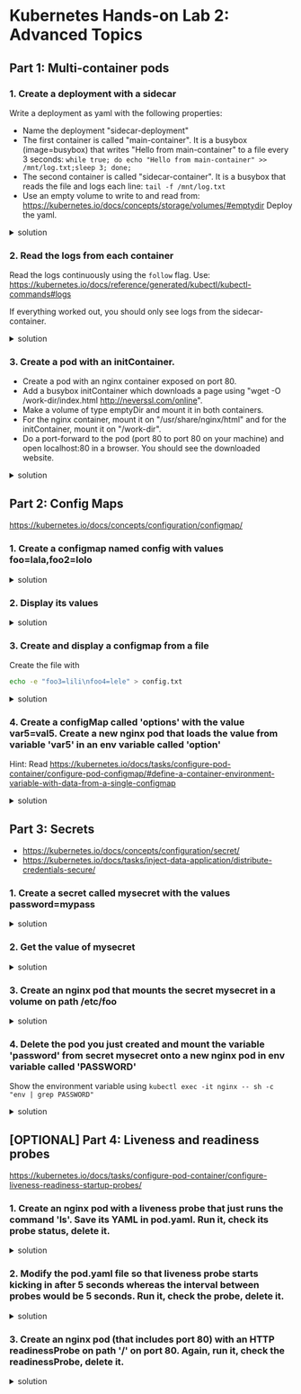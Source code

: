 # Kubernetes Hands-on Lab 2: Advanced Topics

## Part 1: Multi-container pods

### 1. Create a deployment with a sidecar
Write a deployment as yaml with the following properties:
- Name the deployment "sidecar-deployment"
- The first container is called "main-container". It is a busybox (image=busybox) that writes "Hello from main-container" to a file every 3 seconds: `while true; do echo "Hello from main-container" >> /mnt/log.txt;sleep 3; done;`
- The second container is called "sidecar-container". It is a busybox that reads the file and logs each line: `tail -f /mnt/log.txt`
- Use an empty volume to write to and read from: https://kubernetes.io/docs/concepts/storage/volumes/#emptydir
Deploy the yaml.
<details><summary>solution</summary><p>

```yaml
apiVersion: apps/v1
kind: Deployment
metadata:
  labels:
    app: sidecar-deployment
  name: sidecar-deployment
spec:
  replicas: 1
  selector:
    matchLabels:
      app: sidecar-deployment
  template:
    metadata:
      labels:
        app: sidecar-deployment
    spec:
      containers:
      - name: main-container
        image: busybox
        command: ['sh', '-c', 'while true; do echo "Hello from main-container" >> /mnt/log.txt;sleep 3; done;']
        volumeMounts:
        - name: logging-data
          mountPath: /mnt
      - name: sidecar-container
        image: busybox
        command: ['sh', '-c', 'tail -f /mnt/log.txt']
        volumeMounts:
        - name: logging-data
          mountPath: /mnt
      volumes:
      - name: logging-data
        emptyDir: {}
```
```bash
kubectl create -f sidecar-deployment.yaml
```
</p></details>

### 2. Read the logs from each container
Read the logs continuously using the `follow` flag. Use: https://kubernetes.io/docs/reference/generated/kubectl/kubectl-commands#logs

If everything worked out, you should only see logs from the sidecar-container.
<details><summary>solution</summary><p>

```bash
kubectl logs deployment/sidecar-deployment -c main-container --follow
kubectl logs deployment/sidecar-deployment -c sidecar-container --follow
```
</p></details>

### 3. Create a pod with an initContainer. 
- Create a pod with an nginx container exposed on port 80. 
- Add a busybox initContainer which downloads a page using "wget -O /work-dir/index.html http://neverssl.com/online". 
- Make a volume of type emptyDir and mount it in both containers. 
- For the nginx container, mount it on "/usr/share/nginx/html" and for the initContainer, mount it on "/work-dir". 
- Do a port-forward to the pod (port 80 to port 80 on your machine) and open localhost:80 in a browser. You should see the downloaded website.
<details><summary>solution</summary><p>

```yaml
apiVersion: v1
kind: Pod
metadata:
  name: init-container-pod
spec:
  initContainers:
  - image: busybox
    name: box
    command: ['sh', '-c', 'wget -O /work-dir/index.html http://neverssl.com/online']
    volumeMounts:
      - name: vol
        mountPath: /work-dir
  containers:
    - image: nginx
      name: nginx
      ports:
        - containerPort: 80
      volumeMounts:
        - name: vol
          mountPath: /usr/share/nginx/html
  volumes:
    - name: vol
      emptyDir: {}
```
```bash
kubectl port-forward pod/init-container-pod 8080:80
```
</p></details>

## Part 2: Config Maps
https://kubernetes.io/docs/concepts/configuration/configmap/

### 1. Create a configmap named config with values foo=lala,foo2=lolo
<details><summary>solution</summary><p>

```bash
kubectl create configmap config --from-literal=foo=lala --from-literal=foo2=lolo
```
</p></details>

### 2. Display its values
<details><summary>solution</summary><p>

```bash
kubectl get cm config -o yaml
# or
kubectl describe cm config
```
</p></details>

### 3. Create and display a configmap from a file

Create the file with

```bash
echo -e "foo3=lili\nfoo4=lele" > config.txt
```
<details><summary>solution</summary><p>

```bash
kubectl create cm configmap2 --from-file=config.txt
kubectl get cm configmap2 -o yaml
```
</p></details>

### 4. Create a configMap called 'options' with the value var5=val5. Create a new nginx pod that loads the value from variable 'var5' in an env variable called 'option'

Hint: Read https://kubernetes.io/docs/tasks/configure-pod-container/configure-pod-configmap/#define-a-container-environment-variable-with-data-from-a-single-configmap
<details><summary>solution</summary><p>

```bash
kubectl create cm options --from-literal=var5=val5
kubectl run nginx --image=nginx --restart=Never --dry-run=client -o yaml > pod.yaml
```

```YAML
apiVersion: v1
kind: Pod
metadata:
  creationTimestamp: null
  labels:
    run: nginx
  name: nginx
spec:
  containers:
  - image: nginx
    imagePullPolicy: IfNotPresent
    name: nginx
    resources: {}
    env:
    - name: option # name of the env variable
      valueFrom:
        configMapKeyRef:
          name: options # name of config map
          key: var5 # name of the entity in config map
  dnsPolicy: ClusterFirst
  restartPolicy: Never
```

```bash
kubectl create -f pod.yaml
kubectl exec -it nginx -- sh -c "env | grep option" # will show 'option=val5'
```
</p></details>

## Part 3: Secrets

- https://kubernetes.io/docs/concepts/configuration/secret/
- https://kubernetes.io/docs/tasks/inject-data-application/distribute-credentials-secure/

### 1. Create a secret called mysecret with the values password=mypass
<details><summary>solution</summary><p>

```bash
kubectl create secret generic mysecret --from-literal=password=mypass
```
</p></details>

### 2. Get the value of mysecret
<details><summary>solution</summary><p>

```bash
kubectl get secret mysecret -o yaml
# Decode the base64 encoded value:
echo -n bXlwYXNz | base64 -d # on MAC it is -D, which decodes the value and shows 'mypass'. 
# On Windows, just use https://www.base64decode.org/ or store the value in a file and run:
certutil -decode input.txt output.txt
```
</p></details>

### 3. Create an nginx pod that mounts the secret mysecret in a volume on path /etc/foo
<details><summary>solution</summary><p>

```bash
kubectl run nginx --image=nginx --restart=Never -o yaml --dry-run=client > pod.yaml
```

```YAML
apiVersion: v1
kind: Pod
metadata:
  creationTimestamp: null
  labels:
    run: nginx
  name: nginx
spec:
  volumes: # specify the volumes
  - name: foo # this name will be used for reference inside the container
    secret: # we want a secret
      secretName: mysecret # name of the secret - this must already exist on pod creation
  containers:
  - image: nginx
    imagePullPolicy: IfNotPresent
    name: nginx
    resources: {}
    volumeMounts: # our volume mounts
    - name: foo # name on pod.spec.volumes
      mountPath: /etc/foo #our mount path
  dnsPolicy: ClusterFirst
  restartPolicy: Never
```

```bash
kubectl create -f pod.yaml
kubectl exec -it nginx -- /bin/bash
ls /etc/foo  # shows password
cat /etc/foo/password # shows mypass
```
</p></details>

### 4. Delete the pod you just created and mount the variable 'password' from secret mysecret onto a new nginx pod in env variable called 'PASSWORD'
Show the environment variable using `kubectl exec -it nginx -- sh -c "env | grep PASSWORD"`
<details><summary>solution</summary><p>

```bash
kubectl delete pod nginx
kubectl run nginx --image=nginx --restart=Never -o yaml --dry-run=client > pod.yaml
```

```YAML
apiVersion: v1
kind: Pod
metadata:
  creationTimestamp: null
  labels:
    run: nginx
  name: nginx
spec:
  containers:
  - image: nginx
    imagePullPolicy: IfNotPresent
    name: nginx
    resources: {}
    env: # our env variables
    - name: PASSWORD # asked name
      valueFrom:
        secretKeyRef: # secret reference
          name: mysecret # our secret's name
          key: password # the key of the data in the secret
  dnsPolicy: ClusterFirst
  restartPolicy: Never
```

```bash
kubectl create -f pod.yaml
kubectl exec -it nginx -- sh -c "env | grep PASSWORD"  # will show 'PASSWORD=mypass'
```
</p></details>

## [OPTIONAL] Part 4: Liveness and readiness probes
https://kubernetes.io/docs/tasks/configure-pod-container/configure-liveness-readiness-startup-probes/

### 1. Create an nginx pod with a liveness probe that just runs the command 'ls'. Save its YAML in pod.yaml. Run it, check its probe status, delete it.
<details><summary>solution</summary><p>

```bash
kubectl run nginx --image=nginx --restart=Never --dry-run=client -o yaml > pod.yaml
```

```YAML
apiVersion: v1
kind: Pod
metadata:
  creationTimestamp: null
  labels:
    run: nginx
  name: nginx
spec:
  containers:
  - image: nginx
    imagePullPolicy: IfNotPresent
    name: nginx
    resources: {}
    livenessProbe: # our probe
      exec: # add this line
        command: # command definition
        - ls # ls command
  dnsPolicy: ClusterFirst
  restartPolicy: Never
status: {}
```

```bash
kubectl create -f pod.yaml

# Check the probe:
# On Linux or Mac, run:
kubectl describe pod nginx | grep -i liveness
# On Windows, run:
kubectl describe pod nginx | findstr -I liveness

kubectl delete -f pod.yaml
```
</p></details>

### 2. Modify the pod.yaml file so that liveness probe starts kicking in after 5 seconds whereas the interval between probes would be 5 seconds. Run it, check the probe, delete it.
<details><summary>solution</summary><p>

```bash
kubectl explain pod.spec.containers.livenessProbe # get the exact names
```

```YAML
apiVersion: v1
kind: Pod
metadata:
  creationTimestamp: null
  labels:
    run: nginx
  name: nginx
spec:
  containers:
  - image: nginx
    imagePullPolicy: IfNotPresent
    name: nginx
    resources: {}
    livenessProbe:
      initialDelaySeconds: 5 # add this line
      periodSeconds: 5 # add this line as well
      exec:
        command:
        - ls
  dnsPolicy: ClusterFirst
  restartPolicy: Never
status: {}
```

```bash
kubectl create -f pod.yaml

# Check the probe:
# On Linux or Mac, run:
kubectl describe pod nginx | grep -i liveness
# On Windows, run:
kubectl describe pod nginx | findstr -I liveness

kubectl delete -f pod.yaml
```
</p></details>

### 3. Create an nginx pod (that includes port 80) with an HTTP readinessProbe on path '/' on port 80. Again, run it, check the readinessProbe, delete it.
<details><summary>solution</summary><p>

```bash
kubectl run nginx --image=nginx --dry-run=client -o yaml --restart=Never --port=80 > pod.yaml
```

```YAML
apiVersion: v1
kind: Pod
metadata:
  creationTimestamp: null
  labels:
    run: nginx
  name: nginx
spec:
  containers:
  - image: nginx
    imagePullPolicy: IfNotPresent
    name: nginx
    resources: {}
    ports:
      - containerPort: 80 # Note: Readiness probes runs on the container during its whole lifecycle. Since nginx exposes 80, containerPort: 80 is not required for readiness to work.
    readinessProbe: # declare the readiness probe
      httpGet: # add this line
        path: / #
        port: 80 #
  dnsPolicy: ClusterFirst
  restartPolicy: Never
status: {}
```

```bash
kubectl create -f pod.yaml

# Check the probe:
# On Linux or Mac, run:
kubectl describe pod nginx | grep -i readiness
# On Windows, run:
kubectl describe pod nginx | findstr -I readiness

kubectl delete -f pod.yaml
```
</p></details>
